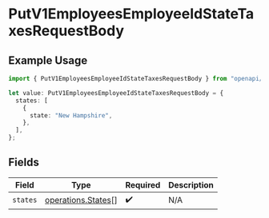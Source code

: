 # PutV1EmployeesEmployeeIdStateTaxesRequestBody

## Example Usage

```typescript
import { PutV1EmployeesEmployeeIdStateTaxesRequestBody } from "openapi/models/operations";

let value: PutV1EmployeesEmployeeIdStateTaxesRequestBody = {
  states: [
    {
      state: "New Hampshire",
    },
  ],
};
```

## Fields

| Field                                                    | Type                                                     | Required                                                 | Description                                              |
| -------------------------------------------------------- | -------------------------------------------------------- | -------------------------------------------------------- | -------------------------------------------------------- |
| `states`                                                 | [operations.States](../../models/operations/states.md)[] | :heavy_check_mark:                                       | N/A                                                      |
